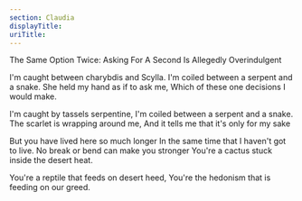 ```yaml
---
section: Claudia
displayTitle:
uriTitle:
---
```


The Same Option Twice: Asking For A Second Is Allegedly Overindulgent

I'm caught between charybdis and Scylla.
I'm coiled between a serpent and a snake.
She held my hand as if to ask me,
Which of these one decisions I would make.

I'm caught by tassels serpentine,
I'm coiled between a serpent and a snake.
The scarlet is wrapping around me,
And it tells me that it's only for my sake

But you have lived here so much longer
In the same time that I haven't got to live.
No break or bend can make you stronger
You're a cactus stuck inside the desert heat.

You're a reptile that feeds on desert heed,
You're the hedonism that is feeding on our greed.